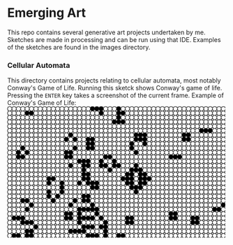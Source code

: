 # Emerging Art

This repo contains several generative art projects undertaken by me.
Sketches are made in processing and can be run using that IDE. Examples of the sketches are found in the images directory.

### Cellular Automata

This directory contains projects relating to cellular automata, most notably Conway's Game of Life.
Running this sketck shows Conway's game of life. Pressing the `ENTER` key takes a screenshot of the current frame.
Example of Conway's Game of Life:
![Screenshot of game of life](./images/conway_gol_220.jpg)
